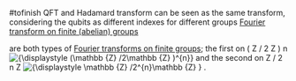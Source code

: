 #tofinish 
QFT and Hadamard transform can be seen as the same transform, considering the qubits as different indexes for different groups [Fourier transform on finite (abelian) groups](https://en.wikipedia.org/wiki/Fourier_transform_on_finite_groups) 

are both types of [Fourier transforms on finite groups](https://en.wikipedia.org/wiki/Fourier_transform_on_finite_groups "Fourier transform on finite groups"); the first on ( Z / 2 Z ) n ![{\displaystyle (\mathbb {Z} /2\mathbb {Z} )^{n}}](https://wikimedia.org/api/rest_v1/media/math/render/svg/5686cb9b950687c6d056088cb2314829751e9ac9) and the second on Z / 2 n Z ![{\displaystyle \mathbb {Z} /2^{n}\mathbb {Z} }](https://wikimedia.org/api/rest_v1/media/math/render/svg/28526fdf9d9d5ac32c95d34e9414ef6db8642b31) .